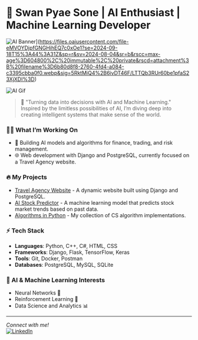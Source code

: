 # 👾 Swan Pyae Sone | AI Enthusiast | Machine Learning Developer

![AI Banner]([https://source.unsplash.com/1600x500/?artificial-intelligence,technology)](https://files.oaiusercontent.com/file-eMVOYDjpfGNGHihEQ7c0xOe1?se=2024-09-18T15%3A44%3A31Z&sp=r&sv=2024-08-04&sr=b&rscc=max-age%3D604800%2C%20immutable%2C%20private&rscd=attachment%3B%20filename%3D6b80d8f8-2760-4fd4-a084-c3395cbba0f0.webp&sig=5RktMiQ4%2B6ivDT46F/LTTQb3RUr60be1pfaS23XjXDI%3D)

![AI Gif](https://media.giphy.com/media/3o7btNRTxQ6y9i5GWw/giphy.gif)




> 🚀 "Turning data into decisions with AI and Machine Learning."  
> Inspired by the limitless possibilities of AI, I’m diving deep into creating intelligent systems that make sense of the world.

### 👨‍💻 What I’m Working On
- 🔬 Building AI models and algorithms for finance, trading, and risk management.
- 🌐 Web development with Django and PostgreSQL, currently focused on a Travel Agency website.

### 🔥 My Projects
- [Travel Agency Website](https://github.com/swanpyaesone26/Travel-Agency-Website) - A dynamic website built using Django and PostgreSQL.
- [AI Stock Predictor](#) - A machine learning model that predicts stock market trends based on past data.
- [Algorithms in Python](https://github.com/swanpyaesone26/Algorithms-of-Box-and-Wisker-Plot) - My collection of CS algorithm implementations.

### ⚡ Tech Stack
- **Languages**: Python, C++, C#, HTML, CSS
- **Frameworks**: Django, Flask, TensorFlow, Keras
- **Tools**: Git, Docker, Postman
- **Databases**: PostgreSQL, MySQL, SQLite

### 🔮 AI & Machine Learning Interests
- Neural Networks 🧠
- Reinforcement Learning 🔄
- Data Science and Analytics 📊

---
_Connect with me!_  
[![LinkedIn](https://img.shields.io/badge/LinkedIn-blue?style=for-the-badge&logo=linkedin)](https://linkedin.com/in/swan-pyae-sone-4875429b)
